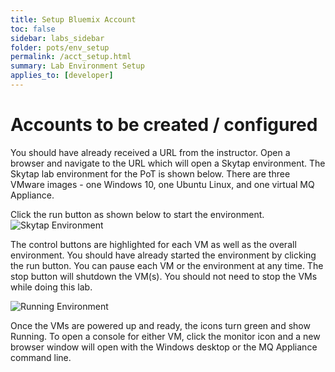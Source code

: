 ```yaml
---
title: Setup Bluemix Account
toc: false
sidebar: labs_sidebar
folder: pots/env_setup
permalink: /acct_setup.html
summary: Lab Environment Setup 
applies_to: [developer]
---
```


# Accounts to be created / configured 

You should have already received a URL from the instructor. Open a browser and navigate to the URL which will open a Skytap environment. The Skytap lab environment for the PoT is shown below. There are three VMware images - one Windows 10, one Ubuntu Linux, and one virtual MQ Appliance. 

Click the run button as shown below to start the environment.
![](./images/pots/env-setup/lab-start.png "Skytap Environment")  

The control buttons are highlighted for each VM as well as the overall environment. You should have already started the environment by clicking the run button. You can pause each VM or the environment at any time. The stop button will shutdown the VM(s). You should not need to stop the VMs while doing this lab.

![](./images/pots/env-setup/lab-env-run.png "Running Environment")
Once the VMs are powered up and ready, the icons turn green and show Running. To open a console for either VM, click the monitor icon and a new browser window will open with the Windows desktop or the MQ Appliance command line.
